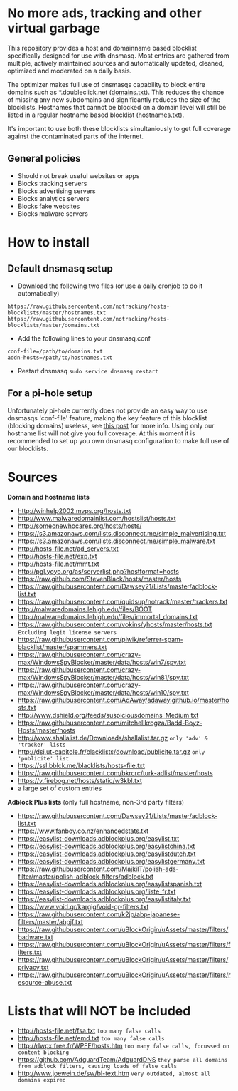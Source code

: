 # No more ads, tracking and other virtual garbage
This repository provides a host and domainname based blocklist specifically designed for use with dnsmasq.
Most entries are gathered from multiple, actively maintained sources and automatically updated, cleaned, optimized and moderated on a daily basis.

The optimizer makes full use of dnsmasqs capability to block entire domains such as *.doubleclick.net ([domains.txt](https://raw.github.com/notracking/hosts-blocklists/master/domains.txt)). This reduces the chance of missing any new subdomains and significantly reduces the size of the blocklists. Hostnames that cannot be blocked on a domain level will still be listed in a regular hostname based blocklist ([hostnames.txt](https://raw.github.com/notracking/hosts-blocklists/master/hostnames.txt)).

It's important to use both these blocklists simultaniously to get full coverage against the contaminated parts of the internet.

## General policies
 - Should not break useful websites or apps
 - Blocks tracking servers
 - Blocks advertising servers
 - Blocks analytics servers
 - Blocks fake websites
 - Blocks malware servers

# How to install
## Default dnsmasq setup
 - Download the following two files (or use a daily cronjob to do it automatically)
```
https://raw.githubusercontent.com/notracking/hosts-blocklists/master/hostnames.txt
https://raw.githubusercontent.com/notracking/hosts-blocklists/master/domains.txt
```
 - Add the following lines to your dnsmasq.conf
```
conf-file=/path/to/domains.txt
addn-hosts=/path/to/hostnames.txt
```
 - Restart dnsmasq `sudo service dnsmasq restart`

## For a pi-hole setup
Unfortunately pi-hole currently does not provide an easy way to use dnsmasqs 'conf-file' feature, making the key feature of this blocklist (blocking domains) useless, see [this post](https://www.reddit.com/r/pihole/comments/4rn1b6/are_wildcards_a_thing/d52spwi) for more info. Using only our hostname list will not give you full coverage.
At this moment it is recommended to set up you own dnsmasq configuration to make full use of our blocklists.

# Sources
**Domain and hostname lists**
 - http://winhelp2002.mvps.org/hosts.txt
 - http://www.malwaredomainlist.com/hostslist/hosts.txt
 - http://someonewhocares.org/hosts/hosts/
 - https://s3.amazonaws.com/lists.disconnect.me/simple_malvertising.txt
 - https://s3.amazonaws.com/lists.disconnect.me/simple_malware.txt
 - http://hosts-file.net/ad_servers.txt
 - http://hosts-file.net/exp.txt
 - http://hosts-file.net/mmt.txt
 - http://pgl.yoyo.org/as/serverlist.php?hostformat=hosts
 - https://raw.github.com/StevenBlack/hosts/master/hosts
 - https://raw.githubusercontent.com/Dawsey21/Lists/master/adblock-list.txt
 - https://raw.githubusercontent.com/quidsup/notrack/master/trackers.txt
 - http://malwaredomains.lehigh.edu/files/BOOT
 - http://malwaredomains.lehigh.edu/files/immortal_domains.txt
 - https://raw.githubusercontent.com/vokins/yhosts/master/hosts.txt `Excluding legit license servers`
 - https://raw.githubusercontent.com/piwik/referrer-spam-blacklist/master/spammers.txt
 - https://raw.githubusercontent.com/crazy-max/WindowsSpyBlocker/master/data/hosts/win7/spy.txt
 - https://raw.githubusercontent.com/crazy-max/WindowsSpyBlocker/master/data/hosts/win81/spy.txt
 - https://raw.githubusercontent.com/crazy-max/WindowsSpyBlocker/master/data/hosts/win10/spy.txt
 - https://raw.githubusercontent.com/AdAway/adaway.github.io/master/hosts.txt
 - http://www.dshield.org/feeds/suspiciousdomains_Medium.txt
 - https://raw.githubusercontent.com/mitchellkrogza/Badd-Boyz-Hosts/master/hosts
 - http://www.shallalist.de/Downloads/shallalist.tar.gz `only 'adv' & 'tracker' lists`
 - http://dsi.ut-capitole.fr/blacklists/download/publicite.tar.gz `only 'publicite' list`
 - https://ssl.bblck.me/blacklists/hosts-file.txt
 - https://raw.githubusercontent.com/bkrcrc/turk-adlist/master/hosts
 - https://v.firebog.net/hosts/static/w3kbl.txt
 - a large set of custom entries
  
**Adblock Plus lists** (only full hostname, non-3rd party filters)
 - https://raw.githubusercontent.com/Dawsey21/Lists/master/adblock-list.txt
 - https://www.fanboy.co.nz/enhancedstats.txt
 - https://easylist-downloads.adblockplus.org/easylist.txt
 - https://easylist-downloads.adblockplus.org/easylistchina.txt
 - https://easylist-downloads.adblockplus.org/easylistdutch.txt
 - https://easylist-downloads.adblockplus.org/easylistgermany.txt
 - https://raw.githubusercontent.com/MajkiIT/polish-ads-filter/master/polish-adblock-filters/adblock.txt
 - https://easylist-downloads.adblockplus.org/easylistspanish.txt
 - https://easylist-downloads.adblockplus.org/liste_fr.txt
 - https://easylist-downloads.adblockplus.org/easylistitaly.txt
 - https://www.void.gr/kargig/void-gr-filters.txt
 - https://raw.githubusercontent.com/k2jp/abp-japanese-filters/master/abpjf.txt
 - https://raw.githubusercontent.com/uBlockOrigin/uAssets/master/filters/badware.txt
 - https://raw.githubusercontent.com/uBlockOrigin/uAssets/master/filters/filters.txt
 - https://raw.githubusercontent.com/uBlockOrigin/uAssets/master/filters/privacy.txt
 - https://raw.githubusercontent.com/uBlockOrigin/uAssets/master/filters/resource-abuse.txt

# Lists that will NOT be included
 - http://hosts-file.net/fsa.txt `too many false calls`
 - http://hosts-file.net/emd.txt `too many false calls`
 - http://rlwpx.free.fr/WPFF/hosts.htm `too many false calls, focussed on content blocking`
 - https://github.com/AdguardTeam/AdguardDNS `they parse all domains from adblock filters, causing loads of false calls`
 - http://www.joewein.de/sw/bl-text.htm `very outdated, almost all domains expired`
